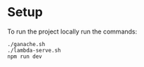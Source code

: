 # Setup

To run the project locally run the commands:

```
./ganache.sh
./lambda-serve.sh
npm run dev
```
